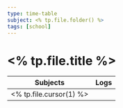 ```yaml
---
type: time-table
subject: <% tp.file.folder() %>
tags: [school]
---
```

# <% tp.file.title %>


| Subjects                | Logs |
| ----------------------- | ---- |
| <% tp.file.cursor(1) %> |      |
